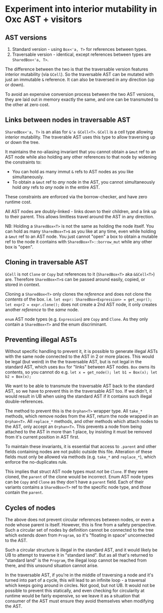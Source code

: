 # Experiment into interior mutability in Oxc AST + visitors

## AST versions

1. Standard version - using `Box<'a, T>` for references between types.
2. Traversable version - identical, except references between types are `SharedBox<'a, T>`.

The difference between the two is that the traversable version features interior mutability
(via `GCell`). So the traversable AST can be mutated with just an immutable `&` reference.
It can also be traversed in any direction (up or down).

To avoid an expensive conversion process between the two AST versions, they are laid out in memory
exactly the same, and one can be transmuted to the other at zero cost.

## Links between nodes in traversable AST

`SharedBox<'a, T>` is an alias for `&'a GCell<T>`.
`GCell` is a cell type allowing interior mutability.
The traverable AST uses this type to allow traversing up or down the tree.

It maintains the no-aliasing invariant that you cannot obtain a `&mut` ref to an AST node while
also holding any other references to that node by widening the constraints to:

* You can hold as many immut `&` refs to AST nodes as you like simultaneously.
* To obtain a `&mut` ref to *any* node in the AST, you cannot simultaneously hold *any* refs
  to *any* node in the entire AST.

These constraints are enforced via the borrow-checker, and have zero runtime cost.

All AST nodes are doubly-linked - links down to their children, and a link up to their parent.
This allows limitless travel around the AST in any direction.

NB: Holding a `SharedBox<T>` is not the same as holding the node itself. You can hold as many
`SharedBox<T>`s as you like at any time, even while holding a `&mut` ref to an AST node.
You just cannot "open" a box to obtain a mutable ref to the node it contains with
`SharedBox<T>::borrow_mut` while any other box is "open".

## Cloning in traversable AST

`GCell` is not `Clone` or `Copy` but references to it (`SharedBox<T>` aka `&GCell<T>`) are.
Therefore `SharedBox<T>`s can be passed around easily, copied, or stored in context.

Cloning a `SharedBox<T>` only clones the *reference* and does not clone the *contents* of the box.
i.e. `let expr: SharedBox<Expression> = get_expr(); let expr2 = expr.clone();` does not create a 2nd
AST node, it only creates another *reference* to the *same* node.

`enum` AST node types (e.g. `Expression`) are `Copy` and `Clone`. As they only contain
a `SharedBox<T>` and the enum discriminant.

## Preventing illegal ASTs

Without specific handling to prevent it, it is possible to generate illegal ASTs with the same
node connected to the AST in 2 or more places.
This would be legal (but weird) in the the traversable AST, but is not legal in the standard AST,
which uses `Box` for "links" between AST nodes. `Box` owns its contents, so you cannot do
e.g. `let x = get_node(); let b1 = Box(x); let b2 = Box(x);`

We want to be able to transmute the traversable AST back to the standard AST, so we have to prevent
this in the traversable AST too. If we didn't, it would result in UB when using the standard AST
if it contains such illegal double-references.

The method to prevent this is the `Orphan<T>` wrapper type.
All `take_*` methods, which remove nodes from the AST, return the node wrapped in an `Orphan<T>`.
All `replace_*` methods, and other methods which attach nodes to the AST, only accept an `Orphan<T>`.
This prevents a node from being attached to the AST in more than 1 place, by insisting it must be
removed from it's current position in AST first.

To maintain these invariants, it is essential that access to `.parent` and other fields containing
nodes are not public outside this file. Alteration of these fields must only be allowed via
methods (e.g. `take_*` and `replace_*`), which enforce the no-duplicates rule.

This implies that struct AST node types must *not* be `Clone`. If they were cloned, the `parent`
of the clone would be incorrect. Enum AST node types can be `Copy` and `Clone` as they don't have
a `parent` field. Each of their variants contains a `SharedBox<T>` ref to the specific node type,
and *those* contain the `parent`.

## Cycles of nodes

The above does not prevent circular references between nodes, or even a node whose parent is itself.
However, this is fine from a safety perspective. Such a circular set of nodes by definition cannot
be connected to the tree which extends down from `Program`, so it's "floating in space" unconnected
to the AST.

Such a circular structure is illegal in the standard AST, and it would likely be UB to attempt to
traverse it in "standard land". But as all that's returned to "standard land" is the `Program`,
the illegal loop cannot be reached from there, and this unsound situation cannot arise.

In the traversable AST, if you're in the middle of traversing a node and it's turned into part of
a cycle, this will lead to an infinite loop - a traversal which keeps going around in circles.
Not good, but not UB. It would not be possible to prevent this statically, and even checking for
circularity at runtime would be fairly expensive, so we leave it as a situation that consumer of
the AST must ensure they avoid themselves when modifying the AST.
